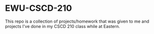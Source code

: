 # EWU-CSCD-210

This repo is a collection of projects/homework that was given to me and projects I've done in my CSCD 210 class while at Eastern.
